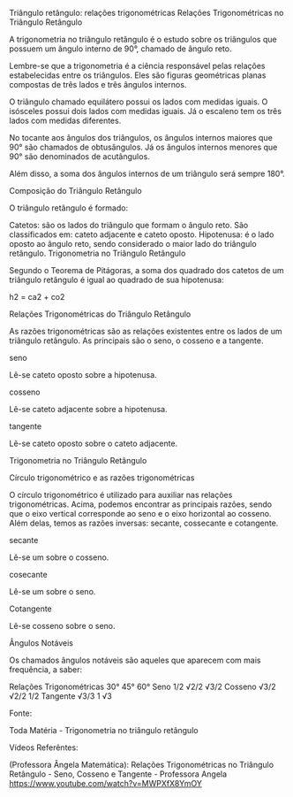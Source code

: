 Triângulo retângulo: relações trigonométricas
Relações Trigonométricas no Triângulo Retângulo

A trigonometria no triângulo retângulo é o estudo sobre os triângulos que possuem um ângulo interno de 90°, chamado de ângulo reto.

Lembre-se que a trigonometria é a ciência responsável pelas relações estabelecidas entre os triângulos. Eles são figuras geométricas planas compostas de três lados e três ângulos internos.

O triângulo chamado equilátero possui os lados com medidas iguais. O isósceles possui dois lados com medidas iguais. Já o escaleno tem os três lados com medidas diferentes.

No tocante aos ângulos dos triângulos, os ângulos internos maiores que 90° são chamados de obtusângulos. Já os ângulos internos menores que 90° são denominados de acutângulos.

Além disso, a soma dos ângulos internos de um triângulo será sempre 180°.

Composição do Triângulo Retângulo

O triângulo retângulo é formado:

Catetos: são os lados do triângulo que formam o ângulo reto. São classificados em: cateto adjacente e cateto oposto.
Hipotenusa: é o lado oposto ao ângulo reto, sendo considerado o maior lado do triângulo retângulo.
Trigonometria no Triângulo Retângulo

Segundo o Teorema de Pitágoras, a soma dos quadrado dos catetos de um triângulo retângulo é igual ao quadrado de sua hipotenusa:

h2 = ca2 + co2

Relações Trigonométricas do Triângulo Retângulo

As razões trigonométricas são as relações existentes entre os lados de um triângulo retângulo. As principais são o seno, o cosseno e a tangente.

seno

Lê-se cateto oposto sobre a hipotenusa.

cosseno

Lê-se cateto adjacente sobre a hipotenusa.

tangente

Lê-se cateto oposto sobre o cateto adjacente.

Trigonometria no Triângulo Retângulo

Círculo trigonométrico e as razões trigonométricas

O círculo trigonométrico é utilizado para auxiliar nas relações trigonométricas. Acima, podemos encontrar as principais razões, sendo que o eixo vertical corresponde ao seno e o eixo horizontal ao cosseno. Além delas, temos as razões inversas: secante, cossecante e cotangente.

secante

Lê-se um sobre o cosseno.

cosecante

Lê-se um sobre o seno.

Cotangente

Lê-se cosseno sobre o seno.

Ângulos Notáveis

Os chamados ângulos notáveis são aqueles que aparecem com mais frequência, a saber:

Relações Trigonométricas           	30°              	45°            	 60°
Seno	1/2	√2/2	√3/2
Cosseno	√3/2	√2/2	1/2
Tangente	√3/3	1	√3


Fonte:

Toda Matéria - Trigonometria no triângulo retângulo

Vídeos Referêntes:

(Professora Ângela Matemática):
Relações Trigonométricas no Triângulo Retângulo - Seno, Cosseno e Tangente - Professora Angela
https://www.youtube.com/watch?v=MWPXfX8YmOY
